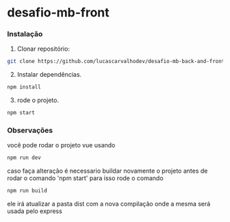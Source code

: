 # desafio-mb-front

### Instalação

1. Clonar repositório:

```sh
git clone https://github.com/lucascarvalhodev/desafio-mb-back-and-front.git
```

2. Instalar dependências.

```sh
npm install
```

3. rode o projeto.

```sh
npm start
```

### Observações

você pode rodar o projeto vue usando

```sh
npm run dev
```

caso faça alteração é necessario buildar novamente o projeto antes de rodar o comando 'npm start' para isso rode o comando

```sh
npm run build
```

ele irá atualizar a pasta dist com a nova compilação onde a mesma será usada pelo express
